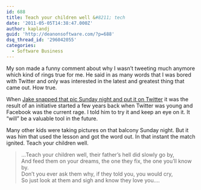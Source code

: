```yaml
---
id: 688
title: Teach your children well &#8211; tech
date: '2011-05-05T14:38:47.000Z'
author: kaplandj
guid: 'http://deanonsoftware.com/?p=688'
dsq_thread_id: '296042055'
categories:
  - Software Business
---
```

My son made a funny comment about why I wasn’t tweeting much anymore which kind of rings true for me. He said in as many words that I was bored with Twitter and only was interested in the latest and greatest thing that came out. How true.

When [Jake snapped that pic Sunday night and put it on Twitter](http://deanonsoftware.com/?p=671) it was the result of an initiative started a few years back when Twitter was young and Facebook was the current rage. I told him to try it and keep an eye on it. It “will” be a valuable tool in the future.

Many other kids were taking pictures on that balcony Sunday night. But it was him that used the lesson and got the word out. In that instant the match ignited. Teach your children well.

> …Teach your children well, their father’s hell did slowly go by,  
> And feed them on your dreams, the one they fix, the one you’ll know by.  
> Don’t you ever ask them why, if they told you, you would cry,  
> So just look at them and sigh and know they love you….
